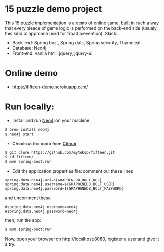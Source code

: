 # 15 puzzle demo project

This 15 puzzle implementation is a demo of online game, built in such a way that every pieace of game logic is performed on the back-end side (usualy, this kind of approach used for froad prevention).
Stack:

  - Back-end: Spring boot, Spring data, Spring security, Thymeleaf
  - Database: Neo4j
  - Front-end: vanila html, jquery, jquery-ui

# Online demo

  - https://fifteen-demo.herokuapp.com/

# Run locally:

 - Install and run [Neo4j](https://neo4j.com/) on your machine.
```sh
$ brew install neo4j
$ neo4j start
```
 - Checkout the code from [Github](https://github.com/myteksp/fifteen)
```sh
$ git clone https://github.com/myteksp/fifteen.git
$ cd fifteen/
$ mvn spring-boot:run
```
 - Edit the application.properties file:
comment out these lines
```
spring.data.neo4j.uri=${GRAPHENEDB_BOLT_URL}
spring.data.neo4j.username=${GRAPHENEDB_BOLT_USER}
spring.data.neo4j.password=${GRAPHENEDB_BOLT_PASSWORD}
```
and uncomment these
```
#spring.data.neo4j.username=neo4j
#spring.data.neo4j.password=neo4j
```
then, run the app:
```sh
$ mvn spring-boot:run
```

Now, open your browser on http://localhost:8080, register a user and give it a try.
